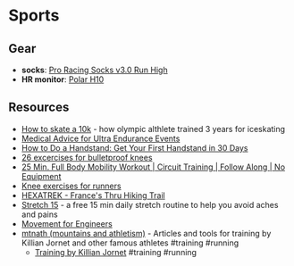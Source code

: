 # Sports

## Gear

- **socks**: [Pro Racing Socks v3.0 Run High](https://www.compressport.com/inter/en/running-socks/470-1271-running-crew-socks.html#/31-size-t2)
- **HR monitor**: [Polar H10](https://www.polar.com/en/products/accessories/H10_heart_rate_sensor)

## Resources

- [How to skate a 10k](https://www.howtoskate.se/_files/ugd/e11bfe_b783631375f543248e271f440bcd45c5.pdf) - how olympic althlete trained 3 years for iceskating
- [Medical Advice for Ultra Endurance Events](https://logicoss.com/en/medical-advice/)
- [How to Do a Handstand: Get Your First Handstand in 30 Days](https://www.nerdfitness.com/blog/a-beginners-guide-to-handstands/)
- [26 excercises for bulletproof knees](https://robertsontrainingsystems.com/blog/26-tip-bulletproof-knees/)
- [25 Min. Full Body Mobility Workout | Circuit Training | Follow Along | No Equipment](https://www.youtube.com/watch?v=jPdft5H34C8)
- [Knee exercises for runners](https://www.nhs.uk/live-well/exercise/running-and-aerobic-exercises/knee-exercises-for-runners/)
- [HEXATREK - France's Thru Hiking Trail](https://en.hexatrek.com)
- [Stretch 15](https://stretch15.com) - a free 15 min daily stretch routine to help you avoid aches and pains
- [Movement for Engineers](https://matt.blwt.io/post/movement-for-engineers/)
- [mtnath (mountains and athletism)](https://mtnath.com) - Articles and tools for training by Killian Jornet and other famous athletes #training #running
  - [Training by Killian Jornet](https://mtnath.com/training/) #training #running
